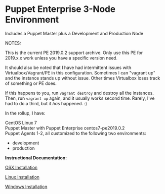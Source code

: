 # Puppet Enterprise 3-Node Environment
Includes a Puppet Master plus a Development and Production Node

NOTES:

This is the current PE 2019.0.2 support archive. Only use this PE for 2019.x.x work unless
you have a specific version need.

It should also be noted that I have had intermittent issues with Virtualbox/Vagrant/PE in this
configuration. Sometimes I can "vagrant up" and the instance stands up without issue. Other times
Virtualbox loses track of something or PE does.


If this happens to you, run `vagrant destroy` and destroy all the instances.
Then, run `vagrant up` again, and it usually works second time. Rarely,
I've had to do a third, but it _has_ happened. :)


In the rollup, I have:

CentOS Linux 7<br>
Puppet Master with Puppet Enterprise centos7-pe2019.0.2<br>
Puppet Agents 1-2, all customized to the following two environments:<br>
- development<br>
- production<br>

**Instructional Documentation:**

[OSX Installation](https://github.com/cvquesty/centos7-pe2019.0.2/blob/master/docs/README_OSX.md)

[Linux Installation](https://github.com/cvquesty/centos7-pe2019.0.2/blob/master/docs/README_Linux.md)

[Windows Installation](https://github.com/cvquesty/centos7-pe2019.0.2/blob/master/docs/README_Winows.md)
